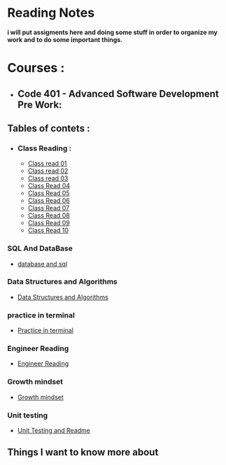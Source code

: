 # Reading Notes
  **i will put assigments here and doing some stuff in order to organize my work and to do some important things.**
# Courses : 
- ## **Code 401 - Advanced Software Development** Pre Work:

## Tables of contets : 

- ### Class Reading : 
    - [Class read 01](./Class-Read/Class01-read.md)
    - [Class read 02](./Class-Read/Class02-read.md)
    - [Class read 03](./Class-Read/Class03-read.md)
    - [Class Read 04](./Class-Read/Class04-read.md)
    - [Class Read 05](./Class-Read/Class05-read.md)
    - [Class Read 06](./Class-Read/Class06-read.md)
    - [Class Read 07](./Class-Read/Class07-read.md)
    - [Class Read 08](./Class-Read/Class08-read.md)
    - [Class Read 09](./Class-Read/Class09-read.md)
    - [Class Read 10](./Class-Read/Class10-read.md)

### SQL And DataBase 

- [database and sql](./PreWork/sqlpractice.md)

### Data Structures and Algorithms
 
- [Data Structures and Algorithms](./PreWork/Data%20Structures%20and%20Algorithms.md)


### practice in terminal

- [Practice in terminal](./PreWork/Practice-in-terminal.md)

### Engineer Reading

- [Engineer Reading](./PreWork/Engineering%20Readings.md)

### Growth mindset

- [Growth mindset](./PreWork/Growthmindset.md)

### Unit testing

- [Unit Testing and Readme](./Class-Read/Class02-read.md)

## Things I want to know more about
